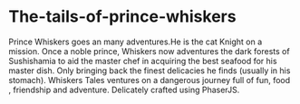 # The-tails-of-prince-whiskers
Prince Whiskers goes an many adventures.He is the cat Knight on a mission.
Once a noble prince, Whiskers now adventures the dark forests of Sushishamia to aid the master chef in acquiring the best seafood for his master dish. Only bringing back the finest delicacies he finds (usually in his stomach). Whiskers Tales ventures on a dangerous journey full of fun, food , friendship and adventure. Delicately crafted using PhaserJS.
